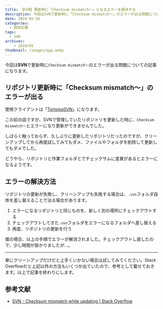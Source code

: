 ```yaml
---
title: 【SVN】更新時に「Checksum mismatch～」となるエラーを解決する
description: 今回はSVNで更新時に「Checksum mismatch～」のエラーが出る問題についての記事になります。
date: 2024-05-26
categories: 
  - 技術記事
tags: 
  - SVN
archives:
    - 2024/05
thumbnail: /images/app.webp
---
```


今回は**SVN**で更新時に`Checksum mismatch～`のエラーが出る問題についての記事になります。

<!--more-->

## リポジトリ更新時に「Checksum mismatch～」のエラーが出る

使用クライアントは「[TortoiseSVN](https://tortoisesvn.net)」になります。

この前の話ですが、SVNで管理していたリポジトリを更新した時に、`Checksum mismatch～`とエラーになり更新ができませんでした。

しばらく触っておらず、久しぶりに更新したリポジトリだったのですが、クリーンアップしてから再度試してみてもダメ、ファイルやフォルダを削除して更新してもダメでした。

どうやら、リポジトリと作業フォルダとでチェックサムに差異があるとエラーになるようです。

## エラーの解決方法

リポジトリの更新が失敗し、クリーンアップも失敗する場合は、`.svn`フォルダ自体を差し替えることで治る場合があります。

1. エラーになるリポジトリと同じものを、新しく別の場所にチェックアウトする
2. チェックアウトしてきた`.svn`フォルダをエラーになるフォルダへ差し替える
3. 再度、リポジトリの更新を行う

僕の場合、以上の手順でエラーが解消されました。チェックアウトし直したので、少し時間が掛かりましたが…。

* * *

単にクリーンアップだけだと上手くいかない場合は試してみてください。Stack Overflowだと上記以外の方法もいくつか出ていたので、参考として載せておきます。以上で記事を終わりにします。

## 参考文献

* [SVN - Checksum mismatch while updating | Stack Overflow](https://stackoverflow.com/questions/10352934/svn-checksum-mismatch-while-updating)